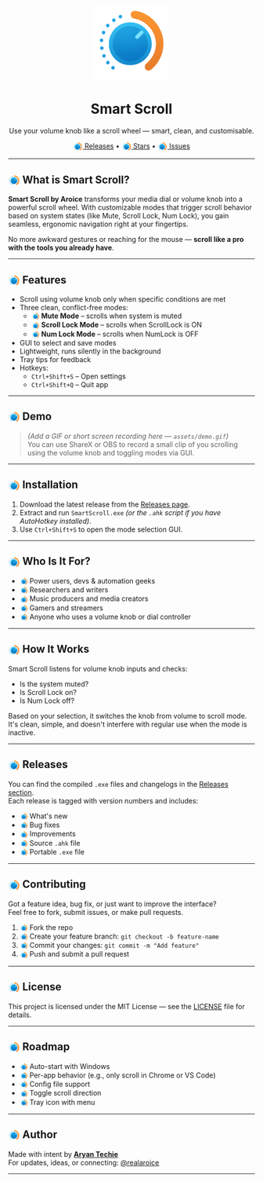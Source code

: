 <p align="center">
  <img src="assets/icons/png/icon-256x256.png" height="150" alt="Smart Scroll Logo">
</p>

<h1 align="center">Smart Scroll</h1>
<p align="center">Use your volume knob like a scroll wheel — smart, clean, and customisable.</p>

<p align="center">
  <a href="https://github.com/Aryan-Techie/Smart-Scroll/releases"><img src="assets/icons/png/icon-24x24.png" style="height: 20px; vertical-align: middle;"> Releases</a> •
  <a href="https://github.com/Aryan-Techie/Smart-Scroll/stargazers"><img src="assets/icons/png/icon-24x24.png" style="height: 20px; vertical-align: middle;"> Stars</a> •
  <a href="https://github.com/Aryan-Techie/Smart-Scroll/issues"><img src="assets/icons/png/icon-24x24.png" style="height: 20px; vertical-align: middle;"> Issues</a>
</p>

---

## <img src="assets/icons/png/icon-32x32.png" style="height: 24px; vertical-align: middle;"> What is Smart Scroll?

**Smart Scroll by Aroice** transforms your media dial or volume knob into a powerful scroll wheel. With customizable modes that trigger scroll behavior based on system states (like Mute, Scroll Lock, Num Lock), you gain seamless, ergonomic navigation right at your fingertips.

No more awkward gestures or reaching for the mouse — **scroll like a pro with the tools you already have**.

---

## <img src="assets/icons/png/icon-32x32.png" style="height: 24px; vertical-align: middle;"> Features

- Scroll using volume knob only when specific conditions are met
- Three clean, conflict-free modes:
  - <img src="assets/icons/png/icon-16x16.png" style="height: 16px; vertical-align: middle;"> **Mute Mode** – scrolls when system is muted
  - <img src="assets/icons/png/icon-16x16.png" style="height: 16px; vertical-align: middle;"> **Scroll Lock Mode** – scrolls when ScrollLock is ON
  - <img src="assets/icons/png/icon-16x16.png" style="height: 16px; vertical-align: middle;"> **Num Lock Mode** – scrolls when NumLock is OFF
- GUI to select and save modes
- Lightweight, runs silently in the background
- Tray tips for feedback
- Hotkeys:
  - `Ctrl+Shift+S` – Open settings
  - `Ctrl+Shift+Q` – Quit app

---

## <img src="assets/icons/png/icon-32x32.png" style="height: 24px; vertical-align: middle;"> Demo

> *(Add a GIF or short screen recording here — `assets/demo.gif`)*  
> You can use ShareX or OBS to record a small clip of you scrolling using the volume knob and toggling modes via GUI.

---

## <img src="assets/icons/png/icon-32x32.png" style="height: 24px; vertical-align: middle;"> Installation

1. Download the latest release from the [Releases page](https://github.com/Aryan-Techie/Smart-Scroll/releases).
2. Extract and run `SmartScroll.exe` *(or the `.ahk` script if you have AutoHotkey installed)*.
3. Use `Ctrl+Shift+S` to open the mode selection GUI.

---

## <img src="assets/icons/png/icon-32x32.png" style="height: 24px; vertical-align: middle;"> Who Is It For?

- <img src="assets/icons/png/icon-16x16.png" style="height: 16px; vertical-align: middle;"> Power users, devs & automation geeks
- <img src="assets/icons/png/icon-16x16.png" style="height: 16px; vertical-align: middle;"> Researchers and writers
- <img src="assets/icons/png/icon-16x16.png" style="height: 16px; vertical-align: middle;"> Music producers and media creators
- <img src="assets/icons/png/icon-16x16.png" style="height: 16px; vertical-align: middle;"> Gamers and streamers
- <img src="assets/icons/png/icon-16x16.png" style="height: 16px; vertical-align: middle;"> Anyone who uses a volume knob or dial controller

---

## <img src="assets/icons/png/icon-32x32.png" style="height: 24px; vertical-align: middle;"> How It Works

Smart Scroll listens for volume knob inputs and checks:
- Is the system muted?
- Is Scroll Lock on?
- Is Num Lock off?

Based on your selection, it switches the knob from volume to scroll mode. It's clean, simple, and doesn't interfere with regular use when the mode is inactive.

---

## <img src="assets/icons/png/icon-32x32.png" style="height: 24px; vertical-align: middle;"> Releases

You can find the compiled `.exe` files and changelogs in the [Releases section](https://github.com/Aryan-Techie/Smart-Scroll/releases). <br> Each release is tagged with version numbers and includes:
- <img src="assets/icons/png/icon-16x16.png" style="height: 16px; vertical-align: middle;"> What's new
- <img src="assets/icons/png/icon-16x16.png" style="height: 16px; vertical-align: middle;"> Bug fixes
- <img src="assets/icons/png/icon-16x16.png" style="height: 16px; vertical-align: middle;"> Improvements
- <img src="assets/icons/png/icon-16x16.png" style="height: 16px; vertical-align: middle;"> Source `.ahk` file
- <img src="assets/icons/png/icon-16x16.png" style="height: 16px; vertical-align: middle;"> Portable `.exe` file

---

## <img src="assets/icons/png/icon-32x32.png" style="height: 24px; vertical-align: middle;"> Contributing

Got a feature idea, bug fix, or just want to improve the interface?  
Feel free to fork, submit issues, or make pull requests.

1. <img src="assets/icons/png/icon-16x16.png" style="height: 16px; vertical-align: middle;"> Fork the repo
2. <img src="assets/icons/png/icon-16x16.png" style="height: 16px; vertical-align: middle;"> Create your feature branch: `git checkout -b feature-name`
3. <img src="assets/icons/png/icon-16x16.png" style="height: 16px; vertical-align: middle;"> Commit your changes: `git commit -m "Add feature"`
4. <img src="assets/icons/png/icon-16x16.png" style="height: 16px; vertical-align: middle;"> Push and submit a pull request

---

## <img src="assets/icons/png/icon-32x32.png" style="height: 24px; vertical-align: middle;"> License

This project is licensed under the MIT License — see the [LICENSE](LICENSE) file for details.

---

## <img src="assets/icons/png/icon-32x32.png" style="height: 24px; vertical-align: middle;"> Roadmap

- <img src="assets/icons/png/icon-16x16.png" style="height: 16px; vertical-align: middle;"> Auto-start with Windows
- <img src="assets/icons/png/icon-16x16.png" style="height: 16px; vertical-align: middle;"> Per-app behavior (e.g., only scroll in Chrome or VS Code)
- <img src="assets/icons/png/icon-16x16.png" style="height: 16px; vertical-align: middle;"> Config file support
- <img src="assets/icons/png/icon-16x16.png" style="height: 16px; vertical-align: middle;"> Toggle scroll direction
- <img src="assets/icons/png/icon-16x16.png" style="height: 16px; vertical-align: middle;"> Tray icon with menu

---

## <img src="assets/icons/png/icon-32x32.png" style="height: 24px; vertical-align: middle;"> Author

Made with intent by **[Aryan Techie](https://aryan.aroice.in)**  
For updates, ideas, or connecting: [@realaroice](https://x.com/realaroice)

---

